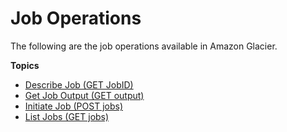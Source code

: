 # Job Operations<a name="job-operations"></a>

The following are the job operations available in Amazon Glacier\.

**Topics**
+ [Describe Job \(GET JobID\)](api-describe-job-get.md)
+ [Get Job Output \(GET output\)](api-job-output-get.md)
+ [Initiate Job \(POST jobs\)](api-initiate-job-post.md)
+ [List Jobs \(GET jobs\)](api-jobs-get.md)